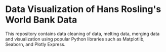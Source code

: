 # Data Visualization of Hans Rosling's World Bank Data 

This repository contains data cleaning of data, melting data, merging data and visualization using popular Python libraries such as Matplotlib, Seaborn, and Plotly Express.
